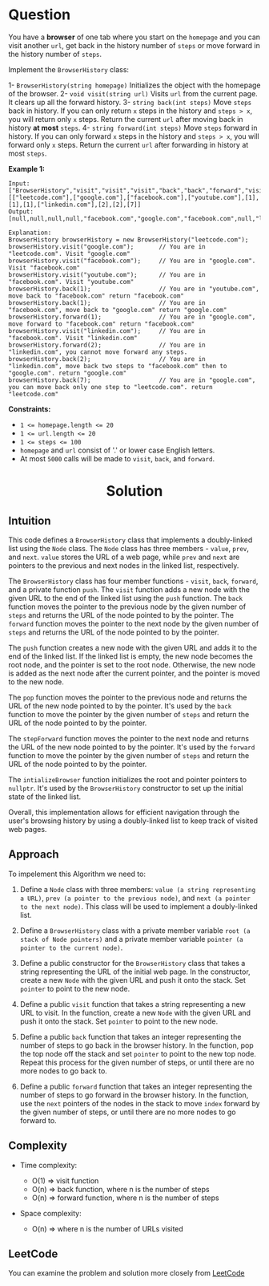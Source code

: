 # Question
You have a **browser** of one tab where you start on the `homepage` and you can visit another `url`, get back in the history number of `steps` or move forward in the history number of `steps`.

Implement the `BrowserHistory` class:

1- `BrowserHistory(string homepage)` Initializes the object with the homepage of the browser.
2- `void visit(string url)` Visits `url` from the current page. It clears up all the forward history.
3- `string back(int steps)` Move `steps` back in history. If you can only return `x` steps in the history and `steps > x`, you will return only `x` steps. Return the current `url` after moving back in history **at most** `steps`.
4- `string forward(int steps)` Move `steps` forward in history. If you can only forward `x` steps in the history and `steps > x`, you will forward only `x` steps. Return the current `url` after forwarding in history at most `steps`.

**Example 1:**<br/>
```
Input:
["BrowserHistory","visit","visit","visit","back","back","forward","visit","forward","back","back"]
[["leetcode.com"],["google.com"],["facebook.com"],["youtube.com"],[1],[1],[1],["linkedin.com"],[2],[2],[7]]
Output:
[null,null,null,null,"facebook.com","google.com","facebook.com",null,"linkedin.com","google.com","leetcode.com"]

Explanation:
BrowserHistory browserHistory = new BrowserHistory("leetcode.com");
browserHistory.visit("google.com");       // You are in "leetcode.com". Visit "google.com"
browserHistory.visit("facebook.com");     // You are in "google.com". Visit "facebook.com"
browserHistory.visit("youtube.com");      // You are in "facebook.com". Visit "youtube.com"
browserHistory.back(1);                   // You are in "youtube.com", move back to "facebook.com" return "facebook.com"
browserHistory.back(1);                   // You are in "facebook.com", move back to "google.com" return "google.com"
browserHistory.forward(1);                // You are in "google.com", move forward to "facebook.com" return "facebook.com"
browserHistory.visit("linkedin.com");     // You are in "facebook.com". Visit "linkedin.com"
browserHistory.forward(2);                // You are in "linkedin.com", you cannot move forward any steps.
browserHistory.back(2);                   // You are in "linkedin.com", move back two steps to "facebook.com" then to "google.com". return "google.com"
browserHistory.back(7);                   // You are in "google.com", you can move back only one step to "leetcode.com". return "leetcode.com"
```
**Constraints:**

- `1 <= homepage.length <= 20`
- `1 <= url.length <= 20`
- `1 <= steps <= 100`
- `homepage` and `url` consist of  '.' or lower case English letters.
- At most `5000` calls will be made to `visit`, `back`, and `forward`.

<h1 align="center">Solution</h1>


## Intuition
This code defines a `BrowserHistory` class that implements a doubly-linked list using the `Node` class. The `Node` class has three members - `value`, `prev`, and `next`. `value` stores the URL of a web page, while `prev` and `next` are pointers to the previous and next nodes in the linked list, respectively.

The `BrowserHistory` class has four member functions - `visit`, `back`, `forward`, and a private function `push`. The `visit` function adds a new node with the given URL to the end of the linked list using the `push` function. The `back` function moves the pointer to the previous node by the given number of `steps` and returns the URL of the node pointed to by the pointer. The `forward` function moves the pointer to the next node by the given number of `steps` and returns the URL of the node pointed to by the pointer.

The `push` function creates a new node with the given URL and adds it to the end of the linked list. If the linked list is empty, the new node becomes the root node, and the pointer is set to the root node. Otherwise, the new node is added as the next node after the current pointer, and the pointer is moved to the new node.

The `pop` function moves the pointer to the previous node and returns the URL of the new node pointed to by the pointer. It's used by the `back` function to move the pointer by the given number of `steps` and return the URL of the node pointed to by the pointer.

The `stepForward` function moves the pointer to the next node and returns the URL of the new node pointed to by the pointer. It's used by the `forward` function to move the pointer by the given number of `steps` and return the URL of the node pointed to by the pointer.

The `intializeBrowser` function initializes the root and pointer pointers to `nullptr`. It's used by the `BrowserHistory` constructor to set up the initial state of the linked list.

Overall, this implementation allows for efficient navigation through the user's browsing history by using a doubly-linked list to keep track of visited web pages.

## Approach
To impelement this Algorithm we need to:
1. Define a `Node` class with three members: `value (a string representing a URL)`, `prev (a pointer to the previous node)`, and `next (a pointer to the next node)`. This class will be used to implement a doubly-linked list.

2. Define a `BrowserHistory` class with a private member variable `root (a stack of Node pointers)` and a private member variable `pointer (a pointer to the current node)`.

3. Define a public constructor for the `BrowserHistory` class that takes a string representing the URL of the initial web page. In the constructor, create a new `Node` with the given URL and push it onto the stack. Set `pointer` to point to the new node.

4. Define a public `visit` function that takes a string representing a new URL to visit. In the function, create a new `Node` with the given URL and push it onto the stack. Set `pointer` to point to the new node.

5. Define a public `back` function that takes an integer representing the number of steps to go back in the browser history. In the function, pop the top node off the stack and set `pointer` to point to the new top node. Repeat this process for the given number of steps, or until there are no more nodes to go back to.

6. Define a public `forward` function that takes an integer representing the number of steps to go forward in the browser history. In the function, use the `next` pointers of the nodes in the stack to move `index` forward by the given number of steps, or until there are no more nodes to go forward to.

## Complexity
- Time complexity: 
    - O(1) => visit function
    - O(n) => back function, where n is the number of steps
    - O(n) => forward function, where n is the number of steps

- Space complexity:
    - O(n) => where n is the number of URLs visited

## LeetCode
You can examine the problem and solution more closely from [LeetCode](https://leetcode.com/problems/design-browser-history/solutions/3313236/easy-solution-with-explanation-adding-level-of-abstraction-to-be-clear-code/)